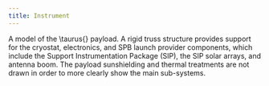 ```yaml
---
title: Instrument
---
```


A model of the \taurus{} payload. A rigid truss structure provides support for the cryostat, electronics, and SPB launch provider components, which include the Support Instrumentation Package (SIP), the SIP solar arrays, and antenna boom. The payload sunshielding and thermal treatments are not drawn in order to more clearly show the main sub-systems.
